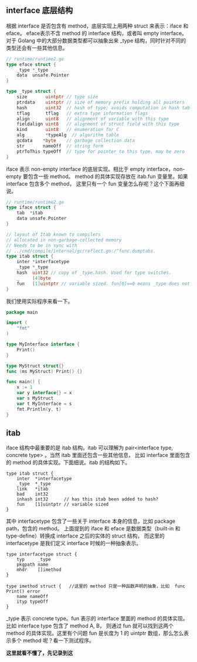 
## interface 底层结构
根据 interface 是否包含有 method，底层实现上用两种 struct 来表示：iface 和 eface。
eface表示不含 method 的 interface 结构，或者叫 empty interface。
对于 Golang 中的大部分数据类型都可以抽象出来 _type 结构，同时针对不同的类型还会有一些其他信息。

```go
// runtime/runtime2.go
type eface struct {
    _type *_type
    data  unsafe.Pointer
}

type _type struct {
    size       uintptr // type size
    ptrdata    uintptr // size of memory prefix holding all pointers
    hash       uint32  // hash of type; avoids computation in hash tables
    tflag      tflag   // extra type information flags
    align      uint8   // alignment of variable with this type
    fieldalign uint8   // alignment of struct field with this type
    kind       uint8   // enumeration for C
    alg        *typeAlg  // algorithm table
    gcdata    *byte    // garbage collection data
    str       nameOff  // string form
    ptrToThis typeOff  // type for pointer to this type, may be zero
}
```

iface 表示 non-empty interface 的底层实现。相比于 empty interface，non-empty 要包含一些 method。
method 的具体实现存放在 itab.fun 变量里。如果 interface 包含多个 method，
这里只有一个 fun 变量怎么存呢？这个下面再细说。
```go
// runtime/runtime2.go
type iface struct {
	tab  *itab
	data unsafe.Pointer
}

// layout of Itab known to compilers
// allocated in non-garbage-collected memory
// Needs to be in sync with
// ../cmd/compile/internal/gc/reflect.go:/^func.dumptabs.
type itab struct {
	inter *interfacetype
	_type *_type
	hash  uint32 // copy of _type.hash. Used for type switches.
	_     [4]byte
	fun   [1]uintptr // variable sized. fun[0]==0 means _type does not implement inter.
}

```
我们使用实际程序来看一下。
```go
package main

import (
    "fmt"
)

type MyInterface interface {
    Print()
}

type MyStruct struct{}
func (ms MyStruct) Print() {}

func main() {
    x := 1
    var y interface{} = x
    var s MyStruct
    var t MyInterface = s
    fmt.Println(y, t)
}
```

## itab

iface 结构中最重要的是 itab 结构。itab 可以理解为 pair<interface type, concrete type> 。当然 itab 里面还包含一些其他信息，
比如 interface 里面包含的 method 的具体实现。下面细说。itab 的结构如下。

```
type itab struct {
    inter  *interfacetype
    _type  *_type
    link   *itab
    bad    int32
    inhash int32      // has this itab been added to hash?
    fun    [1]uintptr // variable sized
}
```
其中 interfacetype 包含了一些关于 interface 本身的信息，比如 package path，包含的 method。
上面提到的 iface 和 eface 是数据类型（built-in 和 type-define）转换成 interface 之后的实体的 struct 结构，
而这里的 interfacetype 是我们定义 interface 时候的一种抽象表示。

```
type interfacetype struct {
    typ     _type
    pkgpath name
    mhdr    []imethod
}

type imethod struct {   //这里的 method 只是一种函数声明的抽象，比如  func Print() error
    name nameOff
    ityp typeOff
}
```

_type 表示 concrete type。fun 表示的 interface 里面的 method 的具体实现。比如 interface type 包含了 method A, B，
则通过 fun 就可以找到这两个 method 的具体实现。这里有个问题 fun 是长度为 1 的 uintptr 数组，那么怎么表示多个 method 呢？看一下测试程序。



**这里就看不懂了，先记录到这**

















